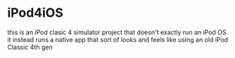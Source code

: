 # iPod4iOS
this is an iPod clasic 4 simulator project that doesn't exactly run an iPod OS it instead runs a native app that sort of looks and feels like using an old iPod Classic 4th gen

